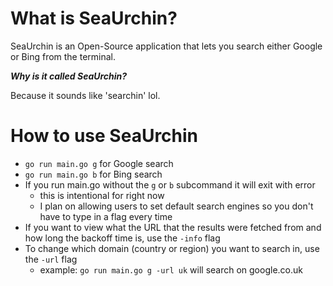 # What is SeaUrchin?
SeaUrchin is an Open-Source application that lets you search either Google or Bing from the terminal.

***Why is it called SeaUrchin?***

Because it sounds like 'searchin' lol. 

# How to use SeaUrchin
- `go run main.go g` for Google search
- `go run main.go b` for Bing search
- If you run main.go without the `g` or `b` subcommand it will exit with error
    - this is intentional for right now
    - I plan on allowing users to set default search engines so you don't have to type in a flag every time
- If you want to view what the URL that the results were fetched from and how long the backoff time is, use the `-info` flag
- To change which domain (country or region) you want to search in, use the `-url` flag
    - example: `go run main.go g -url uk` will search on google.co.uk 
